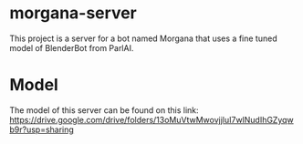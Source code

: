 # morgana-server
This project is a server for a bot named Morgana that uses a fine tuned model of BlenderBot from ParlAI.

# Model
The model of this server can be found on this link: https://drive.google.com/drive/folders/13oMuVtwMwovjjluI7wlNudIhGZyqwb9r?usp=sharing
